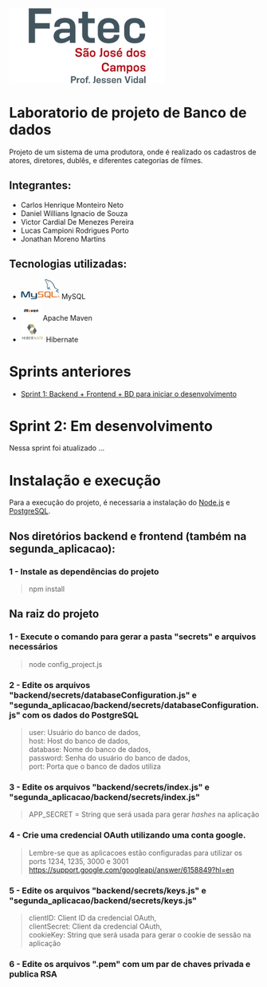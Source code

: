 <img src="image/logo_fatecsjc.png" height=150px>

# Laboratorio de projeto de Banco de dados
Projeto de um sistema de uma produtora, onde é realizado os cadastros de atores, diretores, dublês, e diferentes categorias de filmes.

## Integrantes: 
- Carlos Henrique Monteiro Neto
- Daniel Willians Ignacio de Souza
- Victor Cardial De Menezes Pereira
- Lucas Campioni Rodrigues Porto
- Jonathan Moreno Martins

## Tecnologias utilizadas:
- [<img src="image\mysql.png" height=40px>](https://www.mysql.com//) MySQL
- [<img src="image\maven.jpg" height=40px>](https://maven.apache.org/) Apache Maven
- [<img src="image\hibernate.png" height=40px>](https://hibernate.org/) Hibernate

# Sprints anteriores
- [Sprint 1: Backend + Frontend + BD para iniciar o desenvolvimento](https://github.com/JohnnyHTK/projetoweb)

# Sprint 2: Em desenvolvimento
Nessa sprint foi atualizado ...

# Instalação e execução
Para a execução do projeto, é necessaria a instalação do [Node.js](#tecnologias-utilizadas) e [PostgreSQL](#tecnologias-utilizadas).
## Nos diretórios backend e frontend (também na segunda_aplicacao):
### 1 - Instale as dependências do projeto
> npm install
## Na raiz do projeto
### 1 - Execute o comando para gerar a pasta "secrets" e arquivos necessários
> node config_project.js
### 2 - Edite os arquivos "backend/secrets/databaseConfiguration.js" e "segunda_aplicacao/backend/secrets/databaseConfiguration.js" com os dados do PostgreSQL
> user: Usuário do banco de dados,\
> host: Host do banco de dados,\
> database: Nome do banco de dados,\
> password: Senha do usuário do banco de dados,\
> port: Porta que o banco de dados utiliza
### 3 - Edite os arquivos "backend/secrets/index.js" e "segunda_aplicacao/backend/secrets/index.js"
> APP_SECRET = String que será usada para gerar *hashes* na aplicação
### 4 - Crie uma credencial OAuth utilizando uma conta google.
> Lembre-se que as aplicacoes estão configuradas para utilizar os ports 1234, 1235, 3000 e 3001
> https://support.google.com/googleapi/answer/6158849?hl=en
### 5 - Edite os arquivos "backend/secrets/keys.js" e "segunda_aplicacao/backend/secrets/keys.js"
> clientID: Client ID da credencial OAuth,\
> clientSecret: Client  da credencial OAuth,\
> cookieKey: String que será usada para gerar o cookie de sessão na aplicação
### 6 - Edite os arquivos ".pem" com um par de chaves privada e publica RSA
